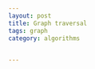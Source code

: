 ```yaml
---
layout: post
title: Graph traversal 
tags: graph
category: algorithms
 

---
```


<script src="https://gist.github.com/selimslab/19a08da6df682fc08cc4ece4fb01a309.js"></script>
